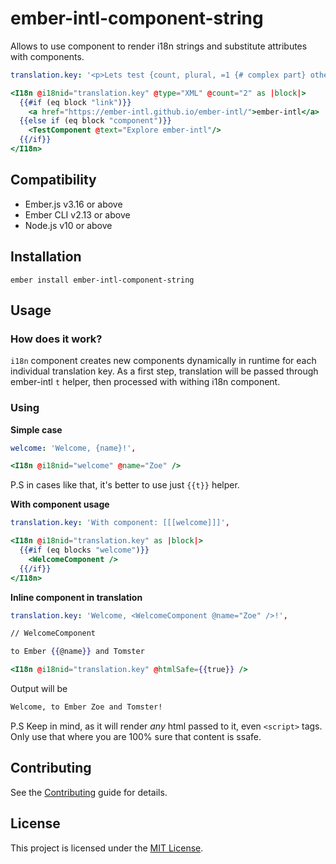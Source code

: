 ember-intl-component-string
==============================================================================

Allows to use component to render i18n strings and substitute attributes with
components.

```yaml
translation.key: '<p>Lets test {count, plural, =1 {# complex part} other {# complex parts}} with {type}. [[[link]]] to the outer world. Or [[[component]]].</p>',
```

```handlebars
<I18n @i18nid="translation.key" @type="XML" @count="2" as |block|>
  {{#if (eq block "link")}}
    <a href="https://ember-intl.github.io/ember-intl/">ember-intl</a>
  {{else if (eq block "component")}}
    <TestComponent @text="Explore ember-intl"/>
  {{/if}}
</I18n>
```

Compatibility
------------------------------------------------------------------------------

* Ember.js v3.16 or above
* Ember CLI v2.13 or above
* Node.js v10 or above


Installation
------------------------------------------------------------------------------

```
ember install ember-intl-component-string
```


Usage
------------------------------------------------------------------------------

### How does it work?

`i18n` component creates new components dynamically in runtime
for each individual translation key. As a first step, translation
will be passed through ember-intl `t` helper, then processed with
withing i18n component.

### Using

**Simple case**

```yaml
welcome: 'Welcome, {name}!',
```

```handlebars
<I18n @i18nid="welcome" @name="Zoe" />
```

P.S in cases like that, it's better to use just `{{t}}` helper.

**With component usage**

```yaml
translation.key: 'With component: [[[welcome]]]',
```

```handlebars
<I18n @i18nid="translation.key" as |block|>
  {{#if (eq blocks "welcome")}}
    <WelcomeComponent />
  {{/if}}
</I18n>
```

**Inline component in translation**

```yaml
translation.key: 'Welcome, <WelcomeComponent @name="Zoe" />!',
```

```handlebars
// WelcomeComponent

to Ember {{@name}} and Tomster
```

```handlebars
<I18n @i18nid="translation.key" @htmlSafe={{true}} />
```

Output will be 
```handlebars
Welcome, to Ember Zoe and Tomster!
```

P.S Keep in mind, as it will render _any_ html passed to it, even `<script>` tags.
Only use that where you are 100% sure that content is ssafe.

Contributing
------------------------------------------------------------------------------

See the [Contributing](CONTRIBUTING.md) guide for details.


License
------------------------------------------------------------------------------

This project is licensed under the [MIT License](LICENSE.md).

